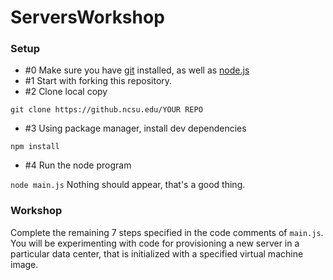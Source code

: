 ServersWorkshop
===============

### Setup

* \#0 Make sure you have [git](http://git-scm.com/) installed, as well as [node.js](http://nodejs.org/)
* \#1 Start with forking this repository.
* \#2 Clone local copy 

`git clone https://github.ncsu.edu/YOUR REPO`

* \#3 Using package manager, install dev dependencies

`npm install`

* \#4 Run the node program

`node main.js`
Nothing should appear, that's a good thing.

### Workshop

Complete the remaining 7 steps specified in the code comments of `main.js`.
You will be experimenting with code for provisioning a new server in a particular data center, that is initialized with a specified virtual machine image.


